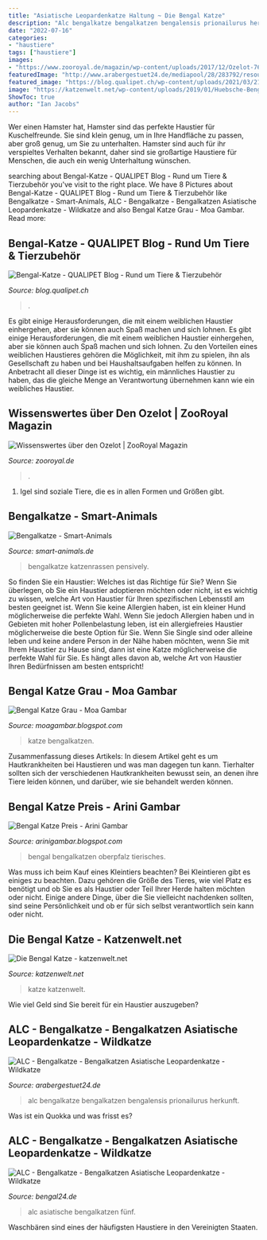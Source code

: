 ```yaml
---
title: "Asiatische Leopardenkatze Haltung ~ Die Bengal Katze"
description: "Alc bengalkatze bengalkatzen bengalensis prionailurus herkunft"
date: "2022-07-16"
categories:
- "haustiere"
tags: ["haustiere"]
images:
- "https://www.zooroyal.de/magazin/wp-content/uploads/2017/12/Ozelot-760x560.jpg"
featuredImage: "http://www.arabergestuet24.de/mediapool/28/283792/resources/big_23988995_0_400-600.jpg"
featured_image: "https://blog.qualipet.ch/wp-content/uploads/2021/03/210315_Rassenportraits_Bengal-768x530.jpg"
image: "https://katzenwelt.net/wp-content/uploads/2019/01/Huebsche-Bengal-Katze-auf-dem-Teppich-678x381.jpg"
ShowToc: true
author: "Ian Jacobs"
---
```



Wer einen Hamster hat,
Hamster sind das perfekte Haustier für Kuschelfreunde. Sie sind klein genug, um in Ihre Handfläche zu passen, aber groß genug, um Sie zu unterhalten. Hamster sind auch für ihr verspieltes Verhalten bekannt, daher sind sie großartige Haustiere für Menschen, die auch ein wenig Unterhaltung wünschen.

	

		
searching about Bengal-Katze - QUALIPET Blog - Rund um Tiere &amp; Tierzubehör you've visit to the right place. We have 8 Pictures about Bengal-Katze - QUALIPET Blog - Rund um Tiere &amp; Tierzubehör like Bengalkatze - Smart-Animals, ALC - Bengalkatze - Bengalkatzen Asiatische Leopardenkatze - Wildkatze and also Bengal Katze Grau - Moa Gambar. Read more:
		
    
## Bengal-Katze - QUALIPET Blog - Rund Um Tiere &amp; Tierzubehör

<img loading=lazy src="https://blog.qualipet.ch/wp-content/uploads/2021/03/210315_Rassenportraits_Bengal-768x530.jpg" onerror="this.onerror=null;this.src='https://tse3.mm.bing.net/th?id=OIP.50CkoTRXtSBC9AibAf3c6gHaFH&amp;pid=15.1';" alt="Bengal-Katze - QUALIPET Blog - Rund um Tiere &amp; Tierzubehör">

_Source: blog.qualipet.ch_

>. 

	

Es gibt einige Herausforderungen, die mit einem weiblichen Haustier einhergehen, aber sie können auch Spaß machen und sich lohnen.
Es gibt einige Herausforderungen, die mit einem weiblichen Haustier einhergehen, aber sie können auch Spaß machen und sich lohnen. Zu den Vorteilen eines weiblichen Haustieres gehören die Möglichkeit, mit ihm zu spielen, ihn als Gesellschaft zu haben und bei Haushaltsaufgaben helfen zu können. In Anbetracht all dieser Dinge ist es wichtig, ein männliches Haustier zu haben, das die gleiche Menge an Verantwortung übernehmen kann wie ein weibliches Haustier.

    
## Wissenswertes über Den Ozelot | ZooRoyal Magazin

<img loading=lazy src="https://www.zooroyal.de/magazin/wp-content/uploads/2017/12/Ozelot-760x560.jpg" onerror="this.onerror=null;this.src='https://tse1.mm.bing.net/th?id=OIP.9mzdXvrqPKcNf-34AIwHFAHaFd&amp;pid=15.1';" alt="Wissenswertes über den Ozelot | ZooRoyal Magazin">

_Source: zooroyal.de_

>. 

	

1. Igel sind soziale Tiere, die es in allen Formen und Größen gibt.

    
## Bengalkatze - Smart-Animals

<img loading=lazy src="https://www.smart-animals.de/wp-content/uploads/2016/12/bengalkatze.jpg" onerror="this.onerror=null;this.src='https://tse2.mm.bing.net/th?id=OIP.1kOgPApl8VM5eWSuV5pozgHaFn&amp;pid=15.1';" alt="Bengalkatze - Smart-Animals">

_Source: smart-animals.de_

>bengalkatze katzenrassen pensively. 

	

So finden Sie ein Haustier: Welches ist das Richtige für Sie?
Wenn Sie überlegen, ob Sie ein Haustier adoptieren möchten oder nicht, ist es wichtig zu wissen, welche Art von Haustier für Ihren spezifischen Lebensstil am besten geeignet ist. Wenn Sie keine Allergien haben, ist ein kleiner Hund möglicherweise die perfekte Wahl. Wenn Sie jedoch Allergien haben und in Gebieten mit hoher Pollenbelastung leben, ist ein allergiefreies Haustier möglicherweise die beste Option für Sie. Wenn Sie Single sind oder alleine leben und keine andere Person in der Nähe haben möchten, wenn Sie mit Ihrem Haustier zu Hause sind, dann ist eine Katze möglicherweise die perfekte Wahl für Sie. Es hängt alles davon ab, welche Art von Haustier Ihren Bedürfnissen am besten entspricht!

    
## Bengal Katze Grau - Moa Gambar

<img loading=lazy src="https://bengal-katzen.net/user/pages/01.portrait/zwei-bengalkatzen_head.jpg" onerror="this.onerror=null;this.src='https://tse2.mm.bing.net/th?id=OIP.zPbkoHDUvjbKRh2tMhuLvAHaCR&amp;pid=15.1';" alt="Bengal Katze Grau - Moa Gambar">

_Source: moagambar.blogspot.com_

>katze bengalkatzen. 

	

Zusammenfassung dieses Artikels:
In diesem Artikel geht es um Hautkrankheiten bei Haustieren und was man dagegen tun kann. Tierhalter sollten sich der verschiedenen Hautkrankheiten bewusst sein, an denen ihre Tiere leiden können, und darüber, wie sie behandelt werden können.

    
## Bengal Katze Preis - Arini Gambar

<img loading=lazy src="https://www.otv.de/storage/thumbs/1200x630c/r:1560530169/380889.jpg" onerror="this.onerror=null;this.src='https://tse3.mm.bing.net/th?id=OIP.S0hHlsrpZ_1LQ4W5Qo5XuwHaD4&amp;pid=15.1';" alt="Bengal Katze Preis - Arini Gambar">

_Source: arinigambar.blogspot.com_

>bengal bengalkatzen oberpfalz tierisches. 

	

Was muss ich beim Kauf eines Kleintiers beachten?
Bei Kleintieren gibt es einiges zu beachten. Dazu gehören die Größe des Tieres, wie viel Platz es benötigt und ob Sie es als Haustier oder Teil Ihrer Herde halten möchten oder nicht. Einige andere Dinge, über die Sie vielleicht nachdenken sollten, sind seine Persönlichkeit und ob er für sich selbst verantwortlich sein kann oder nicht.

    
## Die Bengal Katze - Katzenwelt.net

<img loading=lazy src="https://katzenwelt.net/wp-content/uploads/2019/01/Huebsche-Bengal-Katze-auf-dem-Teppich-678x381.jpg" onerror="this.onerror=null;this.src='https://tse1.mm.bing.net/th?id=OIP.dsIg57sP9vuqzcQCUf0MpAHaEK&amp;pid=15.1';" alt="Die Bengal Katze - katzenwelt.net">

_Source: katzenwelt.net_

>katze katzenwelt. 

	

Wie viel Geld sind Sie bereit für ein Haustier auszugeben?

    
## ALC - Bengalkatze - Bengalkatzen Asiatische Leopardenkatze - Wildkatze

<img loading=lazy src="http://www.arabergestuet24.de/mediapool/28/283792/resources/big_23988995_0_400-600.jpg" onerror="this.onerror=null;this.src='https://tse4.mm.bing.net/th?id=OIP.3Co6cLscD3iMtp6slTEoPQHaLH&amp;pid=15.1';" alt="ALC - Bengalkatze - Bengalkatzen Asiatische Leopardenkatze - Wildkatze">

_Source: arabergestuet24.de_

>alc bengalkatze bengalkatzen bengalensis prionailurus herkunft. 

	

Was ist ein Quokka und was frisst es?

    
## ALC - Bengalkatze - Bengalkatzen Asiatische Leopardenkatze - Wildkatze

<img loading=lazy src="http://www.bengal24.de/mediapool/28/283792/resources/big_23988874_0_400-267.jpg" onerror="this.onerror=null;this.src='https://tse2.mm.bing.net/th?id=OIP.bh0iD9hJDemHom21r0MmjQHaE8&amp;pid=15.1';" alt="ALC - Bengalkatze - Bengalkatzen Asiatische Leopardenkatze - Wildkatze">

_Source: bengal24.de_

>alc asiatische bengalkatzen fünf. 

	

Waschbären sind eines der häufigsten Haustiere in den Vereinigten Staaten.


